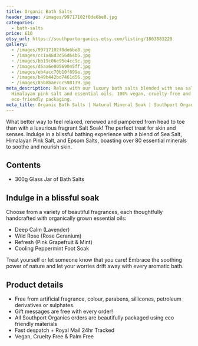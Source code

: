 ```yaml
---
title: Organic Bath Salts
header_image: /images/99717102f0de6be8.jpg
categories:
  - bath-salts
price: £10
etsy_url: https://southportorganics.etsy.com/listing/1863883220
gallery:
  - /images/99717102f0de6be8.jpg
  - /images/cc1a48d3d56d64b5.jpg
  - /images/bb19c06e95e4cc9c.jpg
  - /images/d5aa6e80569045ff.jpg
  - /images/eb4acc70b10f899e.jpg
  - /images/b49b442bd7461d56.jpg
  - /images/85b8bae7cc598139.jpg
meta_description: Relax with our luxury bath salts blended with sea salt,
  Himalayan pink salt and essential oils. 100% vegan, cruelty-free and
  eco-friendly packaging.
meta_title: Organic Bath Salts | Natural Mineral Soak | Southport Organics
---
```

What better way to feel relaxed, renewed and pampered from head to toe than with a luxurious fragrant Salt Soak! The perfect treat for skin and senses. Indulge in a blissful bathing experience with a blend of Sea Salt, Himalayan Pink Salt, and Epsom Salts, boasting over 80 essential minerals to soothe and nourish skin.

## Contents

- 300g Glass Jar of Bath Salts

## Indulge in a blissful soak

Choose from a variety of beautiful fragrances, each thoughtfully handcrafted with organically grown essential oils:

- Deep Calm (Lavender)
- Wild Rose (Rose Geranium)
- Refresh (Pink Grapefruit & Mint)
- Cooling Peppermint Foot Soak

Treat yourself or let someone know that you care! Embrace the soothing power of nature and let your worries drift away with every aromatic bath.

## Product details

- Free from artificial fragrance, colour, parabens, sillicones, petroleum derivatives or sulphates.
- Gift messages are free with every order!
- All Southport Organics orders are beautifully packaged using eco friendly materials
- Fast despatch + Royal Mail 24hr Tracked
- Vegan, Cruelty Free & Palm Free
